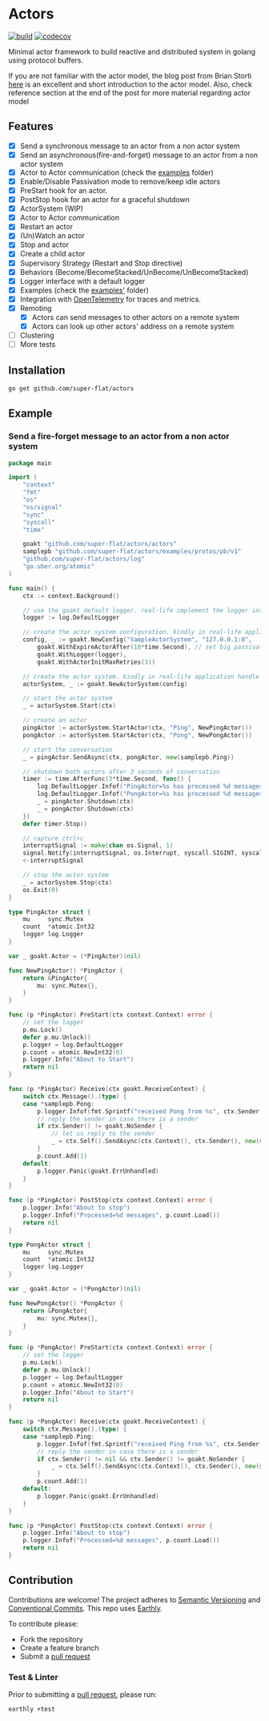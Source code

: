 # Actors
[![build](https://img.shields.io/github/actions/workflow/status/super-flat/actors/build.yml?branch=main)](https://github.com/Tochemey/goakt/actions/workflows/build.yml)
[![codecov](https://codecov.io/gh/super-flat/actors/branch/main/graph/badge.svg?token=RLXOZTBMUF)](https://codecov.io/gh/super-flat/actors)

Minimal actor framework to build reactive and distributed system in golang using protocol buffers.

If you are not familiar with the actor model, the blog post from Brian Storti [here](https://www.brianstorti.com/the-actor-model/) is an excellent and short introduction to the actor model. 
Also, check reference section at the end of the post for more material regarding actor model

## Features

- [x] Send a synchronous message to an actor from a non actor system
- [x] Send an asynchronous(fire-and-forget) message to an actor from a non actor system
- [x] Actor to Actor communication (check the [examples](./examples/actor-to-actor) folder)
- [x] Enable/Disable Passivation mode to remove/keep idle actors 
- [x] PreStart hook for an actor. 
- [x] PostStop hook for an actor for a graceful shutdown
- [x] ActorSystem (WIP) 
- [x] Actor to Actor communication
- [x] Restart an actor 
- [x] (Un)Watch an actor
- [X] Stop and actor
- [x] Create a child actor
- [x] Supervisory Strategy (Restart and Stop directive) 
- [x] Behaviors (Become/BecomeStacked/UnBecome/UnBecomeStacked)
- [x] Logger interface with a default logger
- [x] Examples (check the [examples'](./examples) folder)
- [x] Integration with [OpenTelemetry](https://github.com/open-telemetry/opentelemetry-go) for traces and metrics.
- [x] Remoting
    - [x]  Actors can send messages to other actors on a remote system
    - [x] Actors can look up other actors' address on a remote system
- [ ] Clustering
- [ ] More tests

## Installation
```bash
go get github.com/super-flat/actors
```

## Example

### Send a fire-forget message to an actor from a non actor system

```go
package main

import (
	"context"
	"fmt"
	"os"
	"os/signal"
	"sync"
	"syscall"
	"time"

	goakt "github.com/super-flat/actors/actors"
	samplepb "github.com/super-flat/actors/examples/protos/pb/v1"
	"github.com/super-flat/actors/log"
	"go.uber.org/atomic"
)

func main() {
	ctx := context.Background()

	// use the goakt default logger. real-life implement the logger interface`
	logger := log.DefaultLogger

	// create the actor system configuration. kindly in real-life application handle the error
	config, _ := goakt.NewConfig("SampleActorSystem", "127.0.0.1:0",
		goakt.WithExpireActorAfter(10*time.Second), // set big passivation time
		goakt.WithLogger(logger),
		goakt.WithActorInitMaxRetries(3))

	// create the actor system. kindly in real-life application handle the error
	actorSystem, _ := goakt.NewActorSystem(config)

	// start the actor system
	_ = actorSystem.Start(ctx)

	// create an actor
	pingActor := actorSystem.StartActor(ctx, "Ping", NewPingActor())
	pongActor := actorSystem.StartActor(ctx, "Pong", NewPongActor())

	// start the conversation
	_ = pingActor.SendAsync(ctx, pongActor, new(samplepb.Ping))

	// shutdown both actors after 3 seconds of conversation
	timer := time.AfterFunc(3*time.Second, func() {
		log.DefaultLogger.Infof("PingActor=%s has processed %d messages", pingActor.ActorPath().String(), pingActor.ReceivedCount(ctx))
		log.DefaultLogger.Infof("PongActor=%s has processed %d messages", pongActor.ActorPath().String(), pongActor.ReceivedCount(ctx))
		_ = pingActor.Shutdown(ctx)
		_ = pongActor.Shutdown(ctx)
	})
	defer timer.Stop()

	// capture ctrl+c
	interruptSignal := make(chan os.Signal, 1)
	signal.Notify(interruptSignal, os.Interrupt, syscall.SIGINT, syscall.SIGTERM)
	<-interruptSignal

	// stop the actor system
	_ = actorSystem.Stop(ctx)
	os.Exit(0)
}

type PingActor struct {
	mu     sync.Mutex
	count  *atomic.Int32
	logger log.Logger
}

var _ goakt.Actor = (*PingActor)(nil)

func NewPingActor() *PingActor {
	return &PingActor{
		mu: sync.Mutex{},
	}
}

func (p *PingActor) PreStart(ctx context.Context) error {
	// set the logger
	p.mu.Lock()
	defer p.mu.Unlock()
	p.logger = log.DefaultLogger
	p.count = atomic.NewInt32(0)
	p.logger.Info("About to Start")
	return nil
}

func (p *PingActor) Receive(ctx goakt.ReceiveContext) {
	switch ctx.Message().(type) {
	case *samplepb.Pong:
		p.logger.Infof(fmt.Sprintf("received Pong from %s", ctx.Sender().ActorPath().String()))
		// reply the sender in case there is a sender
		if ctx.Sender() != goakt.NoSender {
			// let us reply to the sender
			_ = ctx.Self().SendAsync(ctx.Context(), ctx.Sender(), new(samplepb.Ping))
		}
		p.count.Add(1)
	default:
		p.logger.Panic(goakt.ErrUnhandled)
	}
}

func (p *PingActor) PostStop(ctx context.Context) error {
	p.logger.Info("About to stop")
	p.logger.Infof("Processed=%d messages", p.count.Load())
	return nil
}

type PongActor struct {
	mu     sync.Mutex
	count  *atomic.Int32
	logger log.Logger
}

var _ goakt.Actor = (*PongActor)(nil)

func NewPongActor() *PongActor {
	return &PongActor{
		mu: sync.Mutex{},
	}
}

func (p *PongActor) PreStart(ctx context.Context) error {
	// set the logger
	p.mu.Lock()
	defer p.mu.Unlock()
	p.logger = log.DefaultLogger
	p.count = atomic.NewInt32(0)
	p.logger.Info("About to Start")
	return nil
}

func (p *PongActor) Receive(ctx goakt.ReceiveContext) {
	switch ctx.Message().(type) {
	case *samplepb.Ping:
		p.logger.Infof(fmt.Sprintf("received Ping from %s", ctx.Sender().ActorPath().String()))
		// reply the sender in case there is a sender
		if ctx.Sender() != nil && ctx.Sender() != goakt.NoSender {
			_ = ctx.Self().SendAsync(ctx.Context(), ctx.Sender(), new(samplepb.Pong))
		}
		p.count.Add(1)
	default:
		p.logger.Panic(goakt.ErrUnhandled)
	}
}

func (p *PongActor) PostStop(ctx context.Context) error {
	p.logger.Info("About to stop")
	p.logger.Infof("Processed=%d messages", p.count.Load())
	return nil
}

```

## Contribution
Contributions are welcome!
The project adheres to [Semantic Versioning](https://semver.org) and [Conventional Commits](https://www.conventionalcommits.org/en/v1.0.0/).
This repo uses [Earthly](https://earthly.dev/get-earthly).

To contribute please:
- Fork the repository
- Create a feature branch
- Submit a [pull request](https://help.github.com/articles/using-pull-requests)

### Test & Linter
Prior to submitting a [pull request](https://help.github.com/articles/using-pull-requests), please run:
```bash
earthly +test
```
